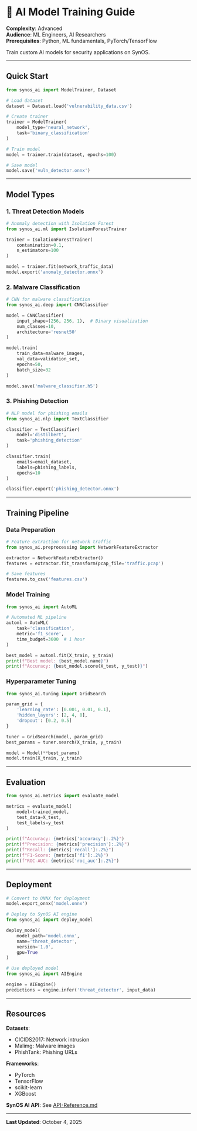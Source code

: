 # 🤖 AI Model Training Guide

**Complexity**: Advanced  
**Audience**: ML Engineers, AI Researchers  
**Prerequisites**: Python, ML fundamentals, PyTorch/TensorFlow

Train custom AI models for security applications on SynOS.

---

## Quick Start

```python
from synos_ai import ModelTrainer, Dataset

# Load dataset
dataset = Dataset.load('vulnerability_data.csv')

# Create trainer
trainer = ModelTrainer(
    model_type='neural_network',
    task='binary_classification'
)

# Train model
model = trainer.train(dataset, epochs=100)

# Save model
model.save('vuln_detector.onnx')
```

---

## Model Types

### 1. Threat Detection Models

```python
# Anomaly detection with Isolation Forest
from synos_ai.ml import IsolationForestTrainer

trainer = IsolationForestTrainer(
    contamination=0.1,
    n_estimators=100
)

model = trainer.fit(network_traffic_data)
model.export('anomaly_detector.onnx')
```

### 2. Malware Classification

```python
# CNN for malware classification
from synos_ai.deep import CNNClassifier

model = CNNClassifier(
    input_shape=(256, 256, 1),  # Binary visualization
    num_classes=10,
    architecture='resnet50'
)

model.train(
    train_data=malware_images,
    val_data=validation_set,
    epochs=50,
    batch_size=32
)

model.save('malware_classifier.h5')
```

### 3. Phishing Detection

```python
# NLP model for phishing emails
from synos_ai.nlp import TextClassifier

classifier = TextClassifier(
    model='distilbert',
    task='phishing_detection'
)

classifier.train(
    emails=email_dataset,
    labels=phishing_labels,
    epochs=10
)

classifier.export('phishing_detector.onnx')
```

---

## Training Pipeline

### Data Preparation

```python
# Feature extraction for network traffic
from synos_ai.preprocessing import NetworkFeatureExtractor

extractor = NetworkFeatureExtractor()
features = extractor.fit_transform(pcap_file='traffic.pcap')

# Save features
features.to_csv('features.csv')
```

### Model Training

```python
from synos_ai import AutoML

# Automated ML pipeline
automl = AutoML(
    task='classification',
    metric='f1_score',
    time_budget=3600  # 1 hour
)

best_model = automl.fit(X_train, y_train)
print(f"Best model: {best_model.name}")
print(f"Accuracy: {best_model.score(X_test, y_test)}")
```

### Hyperparameter Tuning

```python
from synos_ai.tuning import GridSearch

param_grid = {
    'learning_rate': [0.001, 0.01, 0.1],
    'hidden_layers': [2, 4, 8],
    'dropout': [0.2, 0.5]
}

tuner = GridSearch(model, param_grid)
best_params = tuner.search(X_train, y_train)

model = Model(**best_params)
model.train(X_train, y_train)
```

---

## Evaluation

```python
from synos_ai.metrics import evaluate_model

metrics = evaluate_model(
    model=trained_model,
    test_data=X_test,
    test_labels=y_test
)

print(f"Accuracy: {metrics['accuracy']:.2%}")
print(f"Precision: {metrics['precision']:.2%}")
print(f"Recall: {metrics['recall']:.2%}")
print(f"F1-Score: {metrics['f1']:.2%}")
print(f"ROC-AUC: {metrics['roc_auc']:.2%}")
```

---

## Deployment

```python
# Convert to ONNX for deployment
model.export_onnx('model.onnx')

# Deploy to SynOS AI engine
from synos_ai import deploy_model

deploy_model(
    model_path='model.onnx',
    name='threat_detector',
    version='1.0',
    gpu=True
)

# Use deployed model
from synos_ai import AIEngine

engine = AIEngine()
predictions = engine.infer('threat_detector', input_data)
```

---

## Resources

**Datasets**:
- CICIDS2017: Network intrusion
- Malimg: Malware images
- PhishTank: Phishing URLs

**Frameworks**:
- PyTorch
- TensorFlow
- scikit-learn
- XGBoost

**SynOS AI API**: See [API-Reference.md](API-Reference.md)

---

**Last Updated**: October 4, 2025

